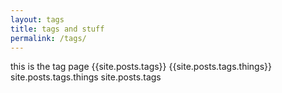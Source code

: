 ```yaml
---
layout: tags
title: tags and stuff
permalink: /tags/
---
```

this is the tag page
{{site.posts.tags}}
{{site.posts.tags.things}}
site.posts.tags.things
site.posts.tags
